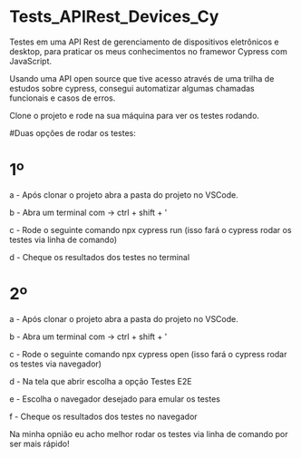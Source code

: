 # Tests_APIRest_Devices_Cy

Testes em uma API Rest de gerenciamento de dispositivos eletrônicos e desktop, para praticar os meus conhecimentos no framewor Cypress com JavaScript.

Usando uma API open source que tive acesso através de uma trilha de estudos sobre cypress, consegui automatizar algumas chamadas funcionais e casos de erros.

Clone o projeto e rode na sua máquina para ver os testes rodando.

#Duas opções de rodar os testes:

# 1º

a - Após clonar o projeto abra a pasta do projeto no VSCode.

b - Abra um terminal com -> ctrl + shift + ' 

c - Rode o seguinte comando npx cypress run (isso fará o cypress rodar os testes via linha de comando) 

d - Cheque os resultados dos testes no terminal

# 2º 
a - Após clonar o projeto abra a pasta do projeto no VSCode.

b - Abra um terminal com -> ctrl + shift + ' 

c - Rode o seguinte comando npx cypress open (isso fará o cypress rodar os testes via navegador) 

d - Na tela que abrir escolha a opção Testes E2E

e - Escolha o navegador desejado para emular os testes

f - Cheque os resultados dos testes no navegador

Na minha opnião eu acho melhor rodar os testes via linha de comando por ser mais rápido!
